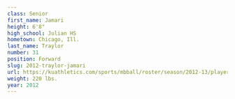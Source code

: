 ```yaml
---
class: Senior
first_name: Jamari
height: 6'8"
high_school: Julian HS
hometown: Chicago, Ill.
last_name: Traylor
number: 31
position: Forward
slug: 2012-traylor-jamari
url: https://kuathletics.com/sports/mbball/roster/season/2012-13/player/jamari-traylor/
weight: 220 lbs.
year: 2012
---
```

